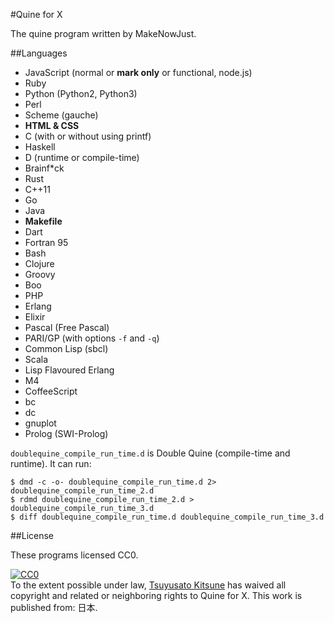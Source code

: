 #Quine for X

  The quine program written by MakeNowJust.

##Languages

  - JavaScript (normal or __mark only__ or functional, node.js)
  - Ruby
  - Python (Python2, Python3)
  - Perl
  - Scheme (gauche)
  - __HTML & CSS__
  - C (with or without using printf)
  - Haskell
  - D (runtime or compile-time)
  - Brainf\*ck
  - Rust
  - C++11
  - Go
  - Java
  - __Makefile__
  - Dart
  - Fortran 95
  - Bash
  - Clojure
  - Groovy
  - Boo
  - PHP
  - Erlang
  - Elixir
  - Pascal (Free Pascal)
  - PARI/GP (with options `-f` and `-q`)
  - Common Lisp (sbcl)
  - Scala
  - Lisp Flavoured Erlang
  - M4
  - CoffeeScript
  - bc
  - dc
  - gnuplot
  - Prolog (SWI-Prolog)

`doublequine_compile_run_time.d` is Double Quine (compile-time and runtime).
It can run:

```
$ dmd -c -o- doublequine_compile_run_time.d 2> doublequine_compile_run_time_2.d 
$ rdmd doublequine_compile_run_time_2.d > doublequine_compile_run_time_3.d 
$ diff doublequine_compile_run_time.d doublequine_compile_run_time_3.d 
```

##License

  These programs licensed CC0.

<p xmlns:dct="http://purl.org/dc/terms/" xmlns:vcard="http://www.w3.org/2001/vcard-rdf/3.0#">
  <a rel="license"
     href="http://creativecommons.org/publicdomain/zero/1.0/">
    <img src="http://i.creativecommons.org/p/zero/1.0/88x31.png" style="border-style: none;" alt="CC0" />
  </a>
  <br />
  To the extent possible under law,
  <a rel="dct:publisher"
     href="http://makenowjust.appspot.com/">
    <span property="dct:title">Tsuyusato Kitsune</span></a>
  has waived all copyright and related or neighboring rights to
  <span property="dct:title">Quine for X</span>.
This work is published from:
<span property="vcard:Country" datatype="dct:ISO3166"
      content="JP" about="http://makenowjust.appspot.com/">
  日本</span>.
</p>

